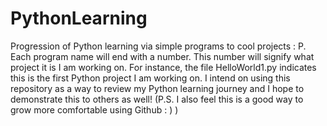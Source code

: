 # PythonLearning
Progression of Python learning via simple programs to cool projects : P.  Each program name will end with a number. This number will signify what project it is I am working on. For instance, the file HelloWorld1.py indicates this is the first Python project I am working on. I intend on using this repository as a way to review my Python learning journey and I hope to demonstrate this to others as well! (P.S. I also feel this is a good way to grow more comfortable using Github : )     )
